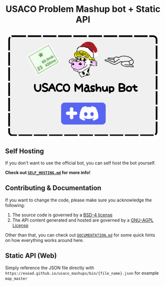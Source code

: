 <h1 align="center"> <strong>USACO Problem Mashup bot + Static API</strong><br><br><a href="https://discord.com/api/oauth2/authorize?client_id=1023728180714016799&permissions=3843929668855&scope=bot"><img src="repo/img/bitmap.png" alt="Repository Banner" width="484"/></a></h1>


## Self Hosting

If you don't want to use the official bot, you can self host the bot yourself.

**Check out [`SELF_HOSTING.md`](./SELF_HOSTING.md) for more info!**

## Contributing & Documentation

If you want to change the code, please make sure you acknowledge the following:

1. The source code is governed by a [BSD-4 license](./LICENSE)
2. The API content generated and hosted are governed by a [GNU-AGPL License](./bin/LICENSE)

Other than that, you can check out [`DOCUMENTATION.md`](./DOCUMENTATION.md) for some quick hints on how everything works around here.

## Static API (Web)

Simply reference the JSON file directly with `https://exoad.github.io/usaco_mashups/bin/{file_name}.json` for example `map_master`

